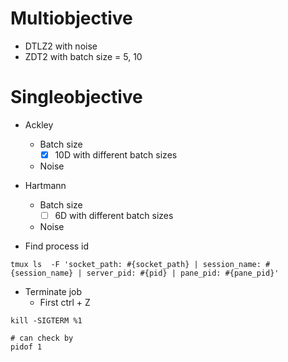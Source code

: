 

# Multiobjective
- DTLZ2 with noise
- ZDT2 with batch size = 5, 10

# Singleobjective
- Ackley
    - Batch size
        - [x] 10D with different batch sizes
    - Noise 
- Hartmann 
    - Batch size
        - [ ] 6D with different batch sizes
    - Noise


- Find process id
```
tmux ls  -F 'socket_path: #{socket_path} | session_name: #{session_name} | server_pid: #{pid} | pane_pid: #{pane_pid}'
```

- Terminate job
    - First ctrl + Z
```
kill -SIGTERM %1

# can check by 
pidof 1
```